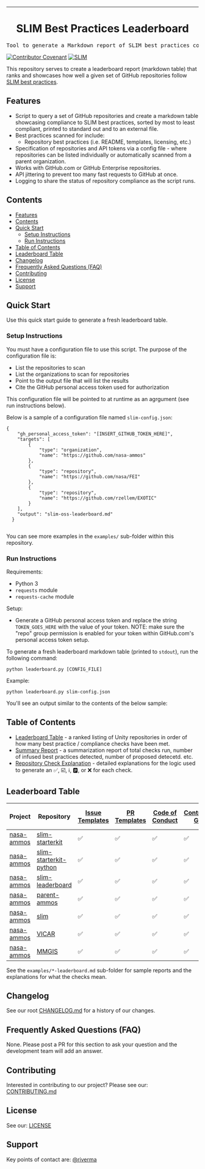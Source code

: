 <!-- Header block for project -->
<hr>

<div align="center">

<h1 align="center">SLIM Best Practices Leaderboard</h1>

</div>

<pre align="center">Tool to generate a Markdown report of SLIM best practices compliance.</pre>

<!-- Header block for project -->

[![Contributor Covenant](https://img.shields.io/badge/Contributor%20Covenant-2.1-4baaaa.svg)](code_of_conduct.md) [![SLIM](https://img.shields.io/badge/Best%20Practices%20from-SLIM-blue)](https://nasa-ammos.github.io/slim/)
<!-- ☝️ Add badges via: https://shields.io e.g. ![](https://img.shields.io/github/your_chosen_action/your_org/your_repo) ☝️ -->

This repository serves to create a leaderboard report (markdown table) that ranks and showcases how well a given set of GitHub repositories follow [SLIM best practices](https://nasa-ammos.github.io/slim/).

## Features

* Script to query a set of GitHub repositories and create a markdown table showcasing compliance to SLIM best practices, sorted by most to least compliant, printed to standard out and to an external file. 
* Best practices scanned for include:
  * Repository best practices (i.e. README, templates, licensing, etc.)
* Specification of repositories and API tokens via a config file - where repositories can be listed individually or automatically scanned from a parent organization.
* Works with GitHub.com or GitHub Enterprise repositories.
* API jittering to prevent too many fast requests to GitHub at once.
* Logging to share the status of repository compliance as the script runs.
  
## Contents

- [Features](#features)
- [Contents](#contents)
- [Quick Start](#quick-start)
  - [Setup Instructions](#setup-instructions)
  - [Run Instructions](#run-instructions)
- [Table of Contents](#table-of-contents)
- [Leaderboard Table](#leaderboard-table)
- [Changelog](#changelog)
- [Frequently Asked Questions (FAQ)](#frequently-asked-questions-faq)
- [Contributing](#contributing)
- [License](#license)
- [Support](#support)

## Quick Start

Use this quick start guide to generate a fresh leaderboard table. 

### Setup Instructions

You must have a configuration file to use this script. The purpose of the configuration file is:
- List the repositories to scan
- List the organizations to scan for repositories
- Point to the output file that will list the results
- Cite the GitHub personal access token used for authorization
  
This configuration file will be pointed to at runtime as an agrgument (see run instructions below). 

Below is a sample of a configuration file named `slim-config.json`:

```
{
    "gh_personal_access_token": "[INSERT_GITHUB_TOKEN_HERE]",
    "targets": [
        {
            "type": "organization",
            "name": "https://github.com/nasa-ammos"
        },
        {
            "type": "repository",
            "name": "https://github.com/nasa/FEI"
        },
        {
            "type": "repository",
            "name": "https://github.com/rzellem/EXOTIC"
        }
    ],
    "output": "slim-oss-leaderboard.md"
  }
  
```

You can see more examples in the `examples/` sub-folder within this repository. 

### Run Instructions

Requirements: 
* Python 3
* `requests` module
* `requests-cache` module

Setup:
- Generate a GitHub personal access token and replace the string `TOKEN_GOES_HERE` with the value of your token. NOTE: make sure the "repo" group permission is enabled for your token within GitHub.com's personal access token setup.

To generate a fresh leaderboard markdown table (printed to `stdout`), run the following command:

```
python leaderboard.py [CONFIG_FILE]
```

Example:
```
python leaderboard.py slim-config.json
```

You'll see an output similar to the contents of the below sample:

## Table of Contents
- [Leaderboard Table](#leaderboard-table) - a ranked listing of Unity repositories in order of how many best practice / compliance checks have been met.
- [Summary Report](#summary-report) - a summarization report of total checks run, number of infused best practices detected, number of proposed detecetd. etc.
- [Repository Check Explanation](#repository-check-explanation) - detailed explanations for the logic used to generate an ✅,  ☑️, ℹ️, 🅿️, or ❌ for each check.


## Leaderboard Table
| Project | Repository | [Issue Templates](https://nasa-ammos.github.io/slim/docs/guides/governance/contributions/issue-templates/) | [PR Templates](https://nasa-ammos.github.io/slim/docs/guides/governance/contributions/change-request-templates/) | [Code of Conduct](https://nasa-ammos.github.io/slim/docs/guides/governance/contributions/code-of-conduct/) | [Contributing Guide](https://nasa-ammos.github.io/slim/docs/guides/governance/contributions/contributing-guide/) | LICENSE | [README](https://nasa-ammos.github.io/slim/docs/guides/documentation/readme/) | [Change Log](https://nasa-ammos.github.io/slim/docs/guides/documentation/change-log/) | Link to Docs in README |
|---|---|---|---|---|---|---|---|---|---|
| [nasa-ammos](https://github.com/nasa-ammos) | [slim-starterkit](https://github.com/nasa-ammos/slim-starterkit) | ✅ | ✅ | ✅ | ✅ | ✅ | ✅ | ❌ | ✅
| [nasa-ammos](https://github.com/nasa-ammos) | [slim-starterkit-python](https://github.com/nasa-ammos/slim-starterkit-python) | ✅ | ✅ | ✅ | ✅ | ✅ | ✅ | ❌ | ✅
| [nasa-ammos](https://github.com/nasa-ammos) | [slim-leaderboard](https://github.com/nasa-ammos/slim-leaderboard) | ✅ | ✅ | ✅ | ✅ | ✅ | ✅ | ❌ | ✅
| [nasa-ammos](https://github.com/nasa-ammos) | [parent-ammos](https://github.com/nasa-ammos/parent-ammos) | ✅ | ✅ | ✅ | ✅ | ✅ | ✅ | ❌ | ✅
| [nasa-ammos](https://github.com/nasa-ammos) | [slim](https://github.com/nasa-ammos/slim) | ✅ | ✅ | ✅ | ✅ | ✅ | ✅ | ❌ | ❌
| [nasa-ammos](https://github.com/nasa-ammos) | [VICAR](https://github.com/nasa-ammos/VICAR) | ✅ | ✅ | ✅ | ✅ | ✅ | ❌ | ❌ | ✅
| [nasa-ammos](https://github.com/nasa-ammos) | [MMGIS](https://github.com/nasa-ammos/MMGIS) | ✅ | ✅ | ✅ | ✅ | ✅ | ❌ | ❌ | ✅

See the `examples/*-leaderboard.md` sub-folder for sample reports and the explanations for what the checks mean. 

## Changelog

See our root [CHANGELOG.md](CHANGELOG.md) for a history of our changes.

## Frequently Asked Questions (FAQ)

None. Please post a PR for this section to ask your question and the development team will add an answer.

## Contributing

Interested in contributing to our project? Please see our: [CONTRIBUTING.md](CONTRIBUTING.md)

## License

See our: [LICENSE](LICENSE)

## Support

Key points of contact are: [@riverma](https://github.com/riverma)
